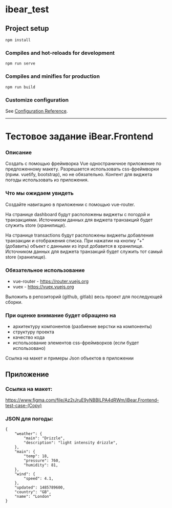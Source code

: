 # ibear_test

## Project setup
```
npm install
```

### Compiles and hot-reloads for development
```
npm run serve
```

### Compiles and minifies for production
```
npm run build
```

### Customize configuration
See [Configuration Reference](https://cli.vuejs.org/config/).

---

# Тестовое задание iBear.Frontend

### Описание

Создать с помощью фреймворка Vue одностраничное приложение по предложенному макету. Разрешается использовать css-фреймворки (прим. vuetify, bootstrap), но не обязательно. Контент для виджета погоды использовать из приложения.

### Что мы ожидаем увидеть
Создайте навигацию в приложении с помощью vue-router.

На странице dashboard будут расположены виджеты с погодой и транзакциями.
Источником данных для виджета транзакций будет служить store (хранилище).

На странице transactions будут расположены виджеты добавления транзакции и отображения списка. При нажатии на кнопку “+” (добавить) объект с данными из input добавится в хранилище. Источником данных для виджета транзакций будет служить тот самый store (хранилище).

### Обязательное использование
* vue-router - https://router.vuejs.org
* vuex - https://vuex.vuejs.org

Выложить в репозиторий (github, gitlab) весь проект для последующей сборки.

### При оценке внимание будет обращено на

* архитектуру компонентов (разбиение верстки на компоненты)
* структуру проекта
* качество кода
* использование элементов css-фреймворков (если будет использовано)

Ссылка на макет и примеры Json объектов в приложении

## Приложение
### Ссылка на макет:
https://www.figma.com/file/Az2rJruE9yNBBILPA4dRWm/iBear.Frontend-test-case-(Copy)

### JSON для погоды:
```
{
	"weather": {
		"main": "Drizzle",
		"description": "light intensity drizzle",
	},
	"main": {
		"temp": 18,
		"pressure": 760,
		"humidity": 81,
	},
	"wind": {
		"speed": 4.1,
	},
	"updated": 1485789600,
	"country": "GB",
	"name": "London"
}
```
